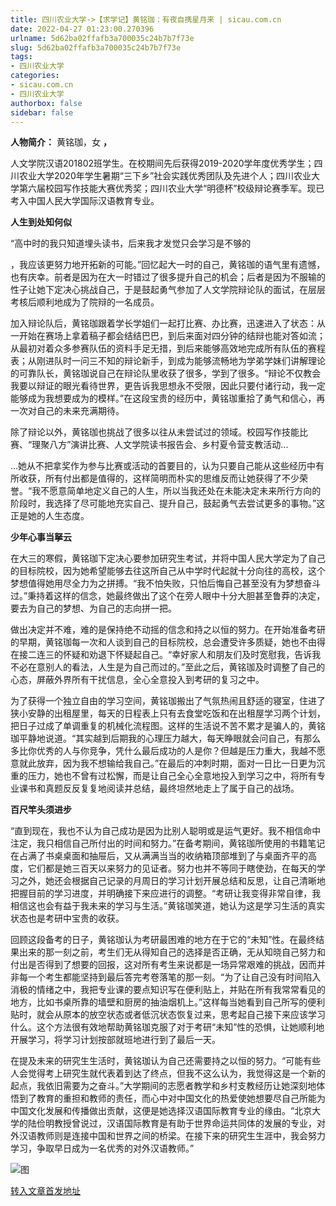 ```yaml
---
title: 四川农业大学->【求学记】黄铭珈：有夜自携星月来 | sicau.com.cn
date: 2022-04-27 01:23:00.270396
urlname: 5d62ba02ffafb3a700035c24b7b7f73e
slug: 5d62ba02ffafb3a700035c24b7b7f73e
tags: 
- 四川农业大学
categories:
- sicau.com.cn
- 四川农业大学
authorbox: false
sidebar: false
---
```

**人物简介：** 黄铭珈，女 **，**

人文学院汉语201802班学生。在校期间先后获得2019-2020学年度优秀学生；四川农业大学2020年学生暑期“三下乡”社会实践优秀团队及先进个人；四川农业大学第六届校园写作技能大赛优秀奖；四川农业大学“明德杯”校级辩论赛季军。现已考入中国人民大学国际汉语教育专业。

**人生到处知何似**

“高中时的我只知道埋头读书，后来我才发觉只会学习是不够的
<!--more-->
，我应该更努力地开拓新的可能。”回忆起大一时的自己，黄铭珈的语气里有遗憾，也有庆幸。前者是因为在大一时错过了很多提升自己的机会；后者是因为不服输的性子让她下定决心挑战自己，于是鼓起勇气参加了人文学院辩论队的面试，在层层考核后顺利地成为了院辩的一名成员。

加入辩论队后，黄铭珈跟着学长学姐们一起打比赛、办比赛，迅速进入了状态：从一开始在赛场上拿着稿子都会结结巴巴，到后来面对四分钟的结辩也能对答如流；从最初对着众多参赛队伍的资料手足无措，到后来能够高效地完成所有队伍的赛程表；从刚进队时一问三不知的辩论新手，到成为能够流畅地为学弟学妹们讲解理论的可靠队长，黄铭珈说自己在辩论队里收获了很多，学到了很多。“辩论不仅教会我要以辩证的眼光看待世界，更告诉我思想永不受限，因此只要付诸行动，我一定能够成为我想要成为的模样。”在这段宝贵的经历中，黄铭珈重拾了勇气和信心，再一次对自己的未来充满期待。

除了辩论以外，黄铭珈也挑战了很多以往从未尝试过的领域。校园写作技能比赛、“理聚八方”演讲比赛、人文学院读书报告会、乡村夏令营支教活动...

...她从不把拿奖作为参与比赛或活动的首要目的，认为只要自己能从这些经历中有所收获，所有付出都是值得的，这样简明而朴实的思维反而让她获得了不少荣誉。“我不愿意简单地定义自己的人生，所以当我还处在未能决定未来所行方向的阶段时，我选择了尽可能地充实自己、提升自己，鼓起勇气去尝试更多的事物。”这正是她的人生态度。

**少年心事当拏云**

在大三的寒假，黄铭珈下定决心要参加研究生考试，并将中国人民大学定为了自己的目标院校，因为她希望能够去往这所自己从中学时代起就十分向往的高校，这个梦想值得她用尽全力为之拼搏。“我不怕失败，只怕后悔自己甚至没有为梦想奋斗过。”秉持着这样的信念，她最终做出了这个在旁人眼中十分大胆甚至鲁莽的决定，要去为自己的梦想、为自己的志向拼一把。

做出决定并不难，难的是保持绝不动摇的信念和持之以恒的努力。在开始准备考研的早期，黄铭珈每一次和人谈到自己的目标院校，总会遭受许多质疑，她也不由得在接二连三的怀疑和劝退下怀疑起自己。“幸好家人和朋友们及时宽慰我，告诉我不必在意别人的看法，人生是为自己而过的。”至此之后，黄铭珈及时调整了自己的心态，屏蔽外界所有干扰信息，全心全意投入到考研的复习之中。

为了获得一个独立自由的学习空间，黄铭珈搬出了气氛热闹且舒适的寝室，住进了狭小安静的出租屋里，每天的日程表上只有去食堂吃饭和在出租屋学习两个计划，把日子过成了单调重复的机械化流程图。这样的生活说不苦不累才是骗人的，黄铭珈平静地说道。“其实越到后期我的心理压力越大，每天睁眼就会问自己，有那么多比你优秀的人与你竞争，凭什么最后成功的人是你？但越是压力重大，我越不愿意就此放弃，因为我不想输给我自己。”在最后的冲刺时期，面对一日比一日更为沉重的压力，她也不曾有过松懈，而是让自己全心全意地投入到学习之中，将所有专业课书和真题反反复复地阅读并总结，最终坦然地走上了属于自己的战场。

**百尺竿头须进步**

“直到现在，我也不认为自己成功是因为比别人聪明或是运气更好。我不相信命中注定，我只相信自己所付出的时间和努力。”在备考期间，黄铭珈所使用的书籍笔记在占满了书桌桌面和抽屉后，又从满满当当的收纳箱顶部堆到了与桌面齐平的高度，它们都是她三百天以来努力的见证者。努力也并不等同于瞎使劲，在每天的学习之外，她还会根据自己记录的月周日的学习计划开展总结和反思，让自己清晰地把握目前的学习进度，并明确接下来应进行的调整。“考研让我变得非常自律，我相信这也会有益于我未来的学习与生活。”黄铭珈笑道，她认为这是学习生活的真实状态也是考研中宝贵的收获。

回顾这段备考的日子，黄铭珈认为考研最困难的地方在于它的“未知”性。在最终结果出来的那一刻之前，考生们无从得知自己的选择是否正确，无从知晓自己努力和付出是否得到了想要的回报，这对所有考生来说都是一场异常艰难的挑战，因而并非每一个考生都能坚持到最后答完考卷落笔的那一刻。“为了让自己没有时间陷入消极的情绪之中，我把专业课的要点知识写在便利贴上，并贴在所有我常常看见的地方，比如书桌所靠的墙壁和厨房的抽油烟机上。”这样每当她看到自己所写的便利贴时，就会从原本的放空状态或者低沉状态恢复过来，思考起自己接下来应该学习什么。这个方法很有效地帮助黄铭珈克服了对于考研“未知”性的恐惧，让她顺利地开展学习，将学习计划按部就班地进行到了最后一天。

在提及未来的研究生生活时，黄铭珈认为自己还需要持之以恒的努力。“可能有些人会觉得考上研究生就代表着到达了终点，但我不这么认为，我觉得这是一个新的起点，我依旧需要为之奋斗。”大学期间的志愿者教学和乡村支教经历让她深刻地体悟到了教育的重担和教师的责任，而心中对中国文化的热爱使她想要尽自己所能为中国文化发展和传播做出贡献，这便是她选择汉语国际教育专业的缘由。“北京大学的陆俭明教授曾说过，汉语国际教育是有助于世界命运共同体的发展的专业，对外汉语教师则是连接中国和世界之间的桥梁。在接下来的研究生生涯中，我会努力学习，争取早日成为一名优秀的对外汉语教师。”

![图](https://news.sicau.edu.cn/__local/C/2F/54/49262511A0E1EBE92A4B4732076_7DD4CD25_B736.jpg)

[转入文章首发地址](https://news.sicau.edu.cn/info/1078/67514.htm)